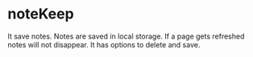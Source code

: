 # noteKeep
It save notes. Notes are saved in local storage. If a page gets refreshed notes will not disappear. It has options to delete and save.
